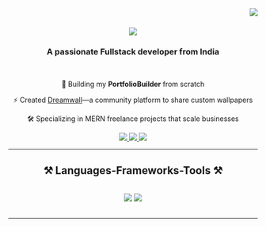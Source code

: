 <img align="right" src="https://visitor-badge.laobi.icu/badge?page_id=AyanAhmadKhan01.AyanAhmadKhan01" />

<h1 align="center">
    <img src="https://readme-typing-svg.herokuapp.com/?font=Righteous&size=35&center=true&vCenter=true&width=500&height=70&duration=4000&lines=Hi+There!+👋;+I'm+Ayan+Khan;" />
</h1>

<h3 align="center">A passionate Fullstack developer from India</h3>

<br/>

<div align="center">
 
 🔭 Building my **PortfolioBuilder** from scratch
 
⚡ Created [Dreamwall](https://dreamwallv2.vercel.app/)—a community platform to share custom wallpapers

🛠️ Specializing in MERN freelance projects that scale businesses

 </div>
 
<div align="center"> 
  <a href="mailto:ayanahmadkhan042@gmail.com">
    <img src="https://img.shields.io/badge/Gmail-333333?style=for-the-badge&logo=gmail&logoColor=red" />
  </a>
  <a href="https://www.linkedin.com/in/ayanahmadkhan" target="_blank">
    <img src="https://img.shields.io/badge/LinkedIn-0077B5?style=for-the-badge&logo=linkedin&logoColor=white" target="_blank" />
  </a>
  <a href="https://devlegend.vercel.app" target="_blank">
     <img src="https://img.shields.io/badge/Portfolio-FF5722?style=for-the-badge&logo=todoist&logoColor=white" target="_blank" /> <!-- sqlite, safari, google-chrome are other good icon options -->
  </a>
</div>

 <hr/>
 
<h2 align="center">⚒️ Languages-Frameworks-Tools ⚒️</h2>
<br/>
<div align="center">
    <img src="https://skillicons.dev/icons?i=react,next,bootstrap,html,css,vscode,github,tailwind,git" />
    <img src="https://skillicons.dev/icons?i=nodejs,javascript,express,mongodb," /><br>
</div>

<br/>
<hr/>

